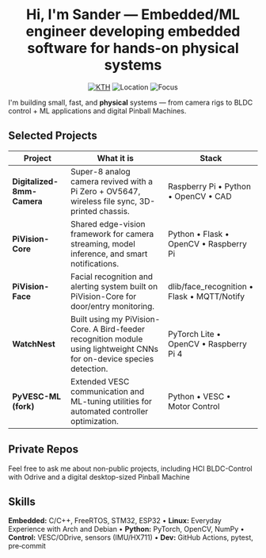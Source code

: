 <h1 align="center">Hi, I'm Sander — Embedded/ML engineer developing embedded software for hands-on physical systems </h1>


<p align="center">
<a href="https://www.kth.se/"><img alt="KTH" src="https://img.shields.io/badge/KTH-Embedded_Systems-blue" /></a>
<img alt="Location" src="https://img.shields.io/badge/Stockholm-Sweden-1abc9c" />
<img alt="Focus" src="https://img.shields.io/badge/Focus-Edge_AI_%7C_Robotics_%7C_Control-orange" />
</p>


I'm building small, fast, and **physical** systems — from camera rigs to BLDC control + ML applications and digital Pinball Machines.


## Selected Projects


| Project | What it is | Stack |
|---|---|---|
| **Digitalized-8mm-Camera** | Super-8 analog camera revived with a Pi Zero + OV5647, wireless file sync, 3D-printed chassis. | Raspberry Pi • Python • OpenCV • CAD |
| **PiVision-Core** | Shared edge-vision framework for camera streaming, model inference, and smart notifications. | Python • Flask • OpenCV • Raspberry Pi |
| **PiVision-Face** | Facial recognition and alerting system built on PiVision-Core for door/entry monitoring. | dlib/face_recognition • Flask • MQTT/Notify |
| **WatchNest** | Built using my PiVision-Core. A Bird-feeder recognition module using lightweight CNNs for on-device species detection. | PyTorch Lite • OpenCV • Raspberry Pi 4 |
| **PyVESC-ML (fork)** | Extended VESC communication and ML-tuning utilities for automated controller optimization. | Python • VESC • Motor Control |

## Private Repos

Feel free to ask me about non-public projects, including HCI BLDC-Control with Odrive and a digital desktop-sized Pinball Machine


## Skills


**Embedded:** C/C++, FreeRTOS, STM32, ESP32 • **Linux:** Everyday Experience with Arch and Debian • **Python:** PyTorch, OpenCV, NumPy • **Control:** VESC/ODrive, sensors (IMU/HX711) • **Dev:** GitHub Actions, pytest, pre‑commit
